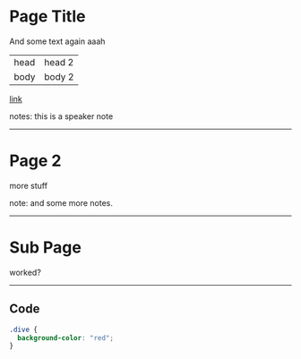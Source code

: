 # Page Title

And some text again aaah


<table>
  <tr>
    <td>head</td><td>head 2</td>
  </tr>
  <tr>
    <td>body</td><td>body 2</body>
  </tr>
  </table>

[link](somewhere.com)

notes: this is a speaker note

---

# Page 2

more stuff

note: and some more notes.

___

# Sub Page

worked?

---

## Code

```css
.dive {
  background-color: "red";
}
```
